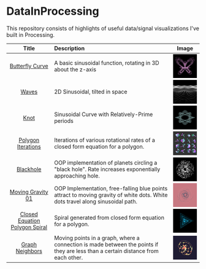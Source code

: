 # DataInProcessing

This repository consists of highlights of useful data/signal visualizations I've built in Processing.

| Title | Description | Image |
|:-----:|:------------|:-----:|
|[Butterfly Curve](https://github.com/jbrdge/DataInProcessing/blob/master/butterflycurve/butterflycurve.pde)|A basic sinusoidal function, rotating in 3D about the z-axis|<img align="center" width="120" src="https://raw.githubusercontent.com/jbrdge/DataInProcessing/master/butterflycurve/ButterflyCurve-000005.png">|
|[Waves](https://github.com/jbrdge/DataInProcessing/blob/master/waves/waves.pde)|2D Sinusoidal, tilted in space|<img align="center" width="120" src="https://raw.githubusercontent.com/jbrdge/DataInProcessing/master/waves/waves-000035.png">|
|[Knot](https://github.com/jbrdge/DataInProcessing/blob/master/knot/knot.pde)|Sinusoidal Curve with Relatively-Prime periods|<img align="center" width="120" src="https://raw.githubusercontent.com/jbrdge/DataInProcessing/master/knot/Knot-000006.png">|
|[Polygon Iterations](https://github.com/jbrdge/DataInProcessing/blob/master/polygonIterations/polygonIterations.pde)|Iterations of various rotational rates of a closed form equation for a polygon.|<img align="center" width="120"  src="https://raw.githubusercontent.com/jbrdge/DataInProcessing/master/polygonIterations/polygonIterations-000077.png">|
|[Blackhole](https://github.com/jbrdge/DataInProcessing/blob/master/blackhole/blackhole.pde)|OOP implementation of planets circling a "black hole". Rate increases exponentially approaching hole.|<img align="center" width="120" src="https://raw.githubusercontent.com/jbrdge/DataInProcessing/master/blackhole/blackhole-000023.png">|
|[Moving Gravity 01](https://github.com/jbrdge/DataInProcessing/blob/master/movingGravity01/movingGravity01.pde)|OOP Implementation, free-falling blue points attract to moving gravity of white dots. White dots travel along sinusoidal path.|<img align="center" width="120" src="https://raw.githubusercontent.com/jbrdge/DataInProcessing/master/movingGravity01/movingGravity01-000192.png">|
|[Closed Equation Polygon Spiral](https://github.com/jbrdge/DataInProcessing/blob/master/closedPolygonSpiral/closedPolygonSpiral.pde)|Spiral generated from closed form equation for a polygon.|<img align="center" width="120" src="https://raw.githubusercontent.com/jbrdge/DataInProcessing/master/closedPolygonSpiral/closedPolygonSpiral-000020.png">|
|[Graph Neighbors](https://github.com/jbrdge/DataInProcessing/blob/master/graphNeighbors/graphNeighbors.pde)|Moving points in a graph, where a connection is made between the points if they are less than a certain distance from each other.|<img align="center" width="120" src="https://raw.githubusercontent.com/jbrdge/DataInProcessing/master/graphNeighbors/graphNeighbors-000007.png">|